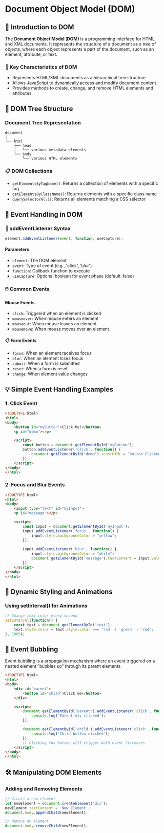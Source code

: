 # Document Object Model (DOM)

## 📘 Introduction to DOM

The **Document Object Model (DOM)** is a programming interface for HTML and XML documents. It represents the structure of a document as a tree of objects, where each object represents a part of the document, such as an element, attribute, or text.

### 🔑 Key Characteristics of DOM
- Represents HTML/XML documents as a hierarchical tree structure
- Allows JavaScript to dynamically access and modify document content
- Provides methods to create, change, and remove HTML elements and attributes

## 🌳 DOM Tree Structure

### Document Tree Representation
```
document
│
└── html
    ├── head
    │   └── various metadata elements
    └── body
        └── various HTML elements
```

### 📋 DOM Collections
- `getElementsByTagName()`: Returns a collection of elements with a specific tag
- `getElementsByClassName()`: Returns elements with a specific class name
- `querySelectorAll()`: Returns all elements matching a CSS selector

## 🎯 Event Handling in DOM

### 📝 addEventListener Syntax
```javascript
element.addEventListener(event, function, useCapture);
```

#### Parameters
- `element`: The DOM element
- `event`: Type of event (e.g., 'click', 'blur')
- `function`: Callback function to execute
- `useCapture`: Optional boolean for event phase (default: false)

### 🖱️ Common Events

#### Mouse Events
- `click`: Triggered when an element is clicked
- `mouseover`: When mouse enters an element
- `mouseout`: When mouse leaves an element
- `mousemove`: When mouse moves over an element

#### 📋 Form Events
- `focus`: When an element receives focus
- `blur`: When an element loses focus
- `submit`: When a form is submitted
- `reset`: When a form is reset
- `change`: When element value changes

## 💡 Simple Event Handling Examples

### 1. Click Event
```html
<!DOCTYPE html>
<html>
<body>
    <button id="myButton">Click Me!</button>
    <p id="demo"></p>

    <script>
        const button = document.getElementById('myButton');
        button.addEventListener('click', function() {
            document.getElementById("demo").innerHTML = "Button Clicked!";
        });
    </script>
</body>
</html>
```

### 2. Focus and Blur Events
```html
<!DOCTYPE html>
<html>
<body>
    <input type="text" id="myInput">
    <p id="message"></p>

    <script>
        const input = document.getElementById('myInput');
        input.addEventListener('focus', function() {
            input.style.backgroundColor = "yellow";
        });
        
        input.addEventListener('blur', function() {
            input.style.backgroundColor = "white";
            document.getElementById('message').textContent = input.value.toUpperCase();
        });
    </script>
</body>
</html>
```

## 🎨 Dynamic Styling and Animations

### Using setInterval() for Animations
```javascript
// Change text color every second
setInterval(function() {
    const text = document.getElementById('text');
    text.style.color = text.style.color === 'red' ? 'green' : 'red';
}, 1000);
```

## 🔄 Event Bubbling

Event bubbling is a propagation mechanism where an event triggered on a nested element "bubbles up" through its parent elements.

```html
<!DOCTYPE html>
<html>
<body>
    <div id="parent">
        <button id="child">Click me</button>
    </div>

    <script>
        document.getElementById('parent').addEventListener('click', function() {
            console.log('Parent div clicked');
        });

        document.getElementById('child').addEventListener('click', function() {
            console.log('Child button clicked');
        });
        // Clicking the button will trigger both event listeners
    </script>
</body>
</html>
```

## 🛠️ Manipulating DOM Elements

### Adding and Removing Elements
```javascript
// Create a new element
let newElement = document.createElement('div');
newElement.textContent = 'New Element';
document.body.appendChild(newElement);

// Remove an element
document.body.removeChild(newElement);
```
